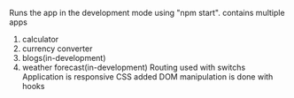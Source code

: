 Runs the app in the development mode using "npm start".
contains multiple apps
1. calculator
2. currency converter
3. blogs(in-development)
4. weather forecast(in-development)
Routing used with switchs
Application is responsive
CSS added
DOM manipulation is done with hooks
